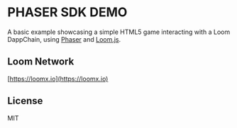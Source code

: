 # PHASER SDK DEMO

A basic example showcasing a simple HTML5 game interacting with a Loom DappChain, using [Phaser](http://phaser.io) and  [Loom.js](https://github.com/loomnetwork/loom-js).

Loom Network
----
[https://loomx.io](https://loomx.io)

License
----

MIT
